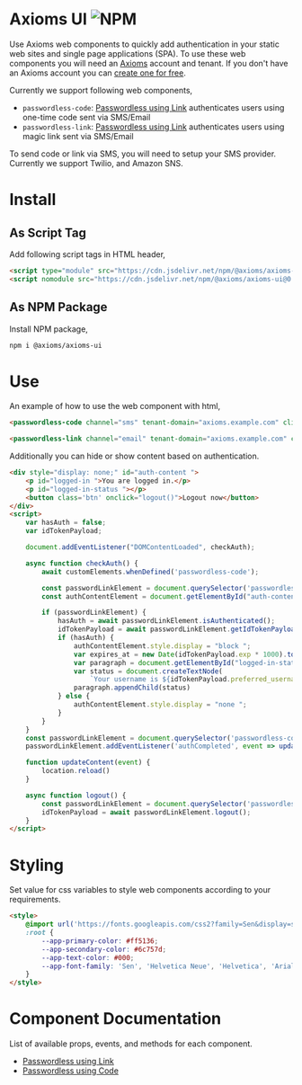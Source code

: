 # Axioms UI ![NPM](https://img.shields.io/npm/v/@axioms/axioms-ui?style=flat-square)
Use Axioms web components to quickly add authentication in your static web sites and single page applications (SPA). To use these web components you will need an [Axioms](https://axioms.io) account and tenant. If you don't have an Axioms account you can [create one for free](https://axioms.io).

Currently we support following web components,

- `passwordless-code`: [Passwordless using Link](https://github.com/axioms-io/axioms-ui/tree/master/src/components/passwordless-link) authenticates users using one-time code sent via SMS/Email
- `passwordless-link`: [Passwordless using Link](https://github.com/axioms-io/axioms-ui/tree/master/src/components/passwordless-link) authenticates users using magic link sent via SMS/Email

To send code or link via SMS, you will need to setup your SMS provider. Currently we support Twilio, and Amazon SNS.


# Install

## As Script Tag
Add following script tags in HTML header,

```html
<script type="module" src="https://cdn.jsdelivr.net/npm/@axioms/axioms-ui@0.0.3/dist/axioms-ui/axioms-ui.esm.js"></script>
<script nomodule src="https://cdn.jsdelivr.net/npm/@axioms/axioms-ui@0.0.3/dist/axioms-ui/axioms-ui.js"></script>
```

## As NPM Package
Install NPM package,

```bash
npm i @axioms/axioms-ui
```

# Use
An example of how to use the web component with html,

```html
<passwordless-code channel="sms" tenant-domain="axioms.example.com" client-id="SWmAwjdKxGK3cDTBnCoBiFbDpbQKX6nW_JQUv5xgXma1Ta8WXFm88NvPr4tNQTvI" start-button-label="Get started now"  />
```

```html
<passwordless-link channel="email" tenant-domain="axioms.example.com" client-id="SWmAwjdKxGK3cDTBnCoBiFbDpbQKX6nW_JQUv5xgXma1Ta8WXFm88NvPr4tNQTvI" start-button-label="Get started now"  />
```

Additionally you can hide or show content based on authentication.

```html
<div style="display: none;" id="auth-content ">
    <p id="logged-in ">You are logged in.</p>
    <p id="logged-in-status "></p>
    <button class='btn' onclick="logout()">Logout now</button>
</div>
<script>
    var hasAuth = false;
    var idTokenPayload;

    document.addEventListener("DOMContentLoaded", checkAuth);

    async function checkAuth() {
        await customElements.whenDefined('passwordless-code');

        const passwordLinkElement = document.querySelector('passwordless-code');
        const authContentElement = document.getElementById("auth-content ");

        if (passwordLinkElement) {
            hasAuth = await passwordLinkElement.isAuthenticated();
            idTokenPayload = await passwordLinkElement.getIdTokenPayload();
            if (hasAuth) {
                authContentElement.style.display = "block ";
                var expires_at = new Date(idTokenPayload.exp * 1000).toLocaleString("en-US")
                var paragraph = document.getElementById("logged-in-status ");
                var status = document.createTextNode(
                    `Your username is ${idTokenPayload.preferred_username} and you session expires at ${expires_at}.`);
                paragraph.appendChild(status)
            } else {
                authContentElement.style.display = "none ";
            }
        }
    }
    const passwordLinkElement = document.querySelector('passwordless-code');
    passwordLinkElement.addEventListener('authCompleted', event => updateContent(event));

    function updateContent(event) {
        location.reload()
    }

    async function logout() {
        const passwordLinkElement = document.querySelector('passwordless-code');
        idTokenPayload = await passwordLinkElement.logout();
    }
</script>
```

# Styling
Set value for css variables to style web components according to your requirements.

```html
<style>
    @import url('https://fonts.googleapis.com/css2?family=Sen&display=swap');
    :root {
        --app-primary-color: #ff5136;
        --app-secondary-color: #6c757d;
        --app-text-color: #000;
        --app-font-family: 'Sen', 'Helvetica Neue', 'Helvetica', 'Arial', sans-serif;
    }
</style>
```

# Component Documentation
List of available props, events, and methods for each component.

- [Passwordless using Link](https://github.com/axioms-io/axioms-ui/tree/master/src/components/passwordless-link)
- [Passwordless using Code](https://github.com/axioms-io/axioms-ui/tree/master/src/components/passwordless-code)